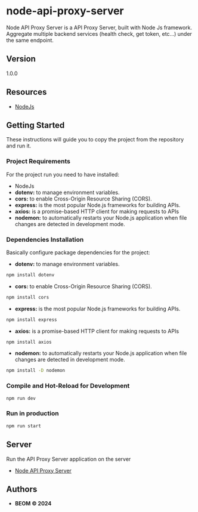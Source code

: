 # node-api-proxy-server

Node API Proxy Server is a API Proxy Server, built with Node Js framework.
Aggregate multiple backend services (health check, get token, etc...) under the same endpoint.

## Version

1.0.0

## Resources

- [NodeJs](https://nodejs.org/docs/latest/api/)

## Getting Started

These instructions will guide you to copy the project from the repository and run it.

### Project Requirements

For the project run you need to have installed:

- NodeJs
- **dotenv:** to manage environment variables.
- **cors:** to enable Cross-Origin Resource Sharing (CORS).
- **express:** is the most popular Node.js frameworks for building APIs.
- **axios:** is a promise-based HTTP client for making requests to APIs
- **nodemon:** to automatically restarts your Node.js application when file changes are detected in development mode.

### Dependencies Installation

Basically configure package dependencies for the project:

- **dotenv:** to manage environment variables.
```sh
npm install dotenv
```
- **cors:** to enable Cross-Origin Resource Sharing (CORS).
```sh
npm install cors
```
- **express:** is the most popular Node.js frameworks for building APIs.
```sh
npm install express
```
- **axios:** is a promise-based HTTP client for making requests to APIs
```sh
npm install axios
```
- **nodemon:** to automatically restarts your Node.js application when file changes are detected in development mode.
```sh
npm install -D nodemon
```

### Compile and Hot-Reload for Development

```sh
npm run dev
```

### Run in production

```sh
npm run start
```

## Server

Run the API Proxy Server application on the server

- [Node API Proxy Server](http://localhost:5000/api/v1/health)

## Authors

- **BEOM &copy; 2024**